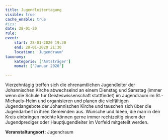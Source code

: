```yaml
---
title: Jugendleitertagung
visible: true
cache_enable: true
#ics: 
date: 28-01-20
rule: 
event:
	start: 28-01-2020 19:30
	end: 28-01-2020 21:30
	location: 'Jugendraum'
taxonomy:
	kategorie: ['Amtsträger']
	monat: ['Januar 2020']

---
```

Vierzehntägig treffen sich die ehrenamtlichen Jugendleiter der Johannischen Kirche abwechselnd an einem Dienstag und Samstag (immer wenn die Schule für Geisteswissenschaft stattfindet) im Jugendraum im St.-Michaels-Heim und organisieren und planen die vielfältigen Jugendangebote der Johannischen Kirche und tauschen sich über die Jugendarbeit in ihren Gemeinden aus. Wünsche und Ideen, die man in den Kreis einbringen möchte können gerne immer rechtzeitig einem der Jugendprediger oder Hauptjugendleiter im Vorfeld mitgeteilt werden.



**Veranstaltungsort:** Jugendraum

